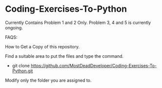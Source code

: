 # Coding-Exercises-To-Python


Currently Contains Problem 1 and 2 Only. Problem 3, 4 and 5 is currently ongoing.

FAQS:

How to Get a Copy of this repository.

Find a suitable area to put the files and type the command. 
  - git clone https://github.com/MostDeadDeveloper/Coding-Exercises-To-Python.git

Modify only the folder you are assigned to.

